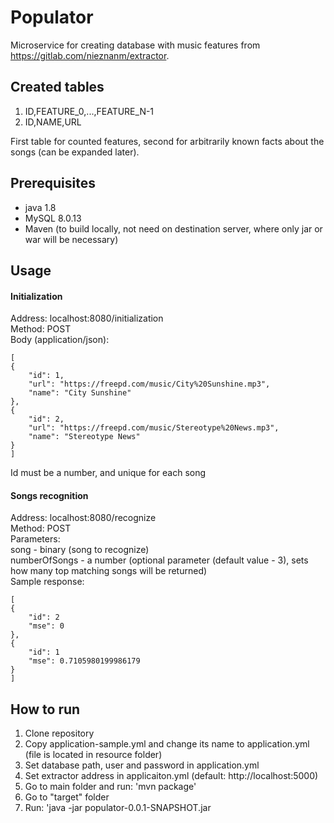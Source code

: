 # Populator

Microservice for creating database with music features from https://gitlab.com/nieznanm/extractor.

## Created tables

1. ID,FEATURE_0,...,FEATURE_N-1
2. ID,NAME,URL

First table for counted features, second for arbitrarily known facts about the songs (can be expanded later).

## Prerequisites
- java 1.8
- MySQL 8.0.13
- Maven (to build locally, not need on destination server, where only jar or war will be necessary)

## Usage
#### Initialization
Address: localhost:8080/initialization  
Method: POST  
Body (application/json):

    [
    {
        "id": 1,
        "url": "https://freepd.com/music/City%20Sunshine.mp3",
        "name": "City Sunshine"
    },
    {
        "id": 2,
        "url": "https://freepd.com/music/Stereotype%20News.mp3",
        "name": "Stereotype News"
    }
    ]
Id must be a number, and unique for each song
#### Songs recognition
Address: localhost:8080/recognize  
Method: POST  
Parameters:  
song - binary (song to recognize)  
numberOfSongs - a number (optional parameter (default value - 3), sets how many top matching songs will be returned)  
Sample response:  

    [
    {
        "id": 2
        "mse": 0
    },
    {
        "id": 1
        "mse": 0.7105980199986179
    }
    ]
## How to run
1. Clone repository
2. Copy application-sample.yml and change its name to application.yml (file is located in resource folder)
3. Set database path, user and password in application.yml
4. Set extractor address in applicaiton.yml (default: http://localhost:5000)
4. Go to main folder and run: 'mvn package'
5. Go to "target" folder
6. Run: 'java -jar populator-0.0.1-SNAPSHOT.jar
